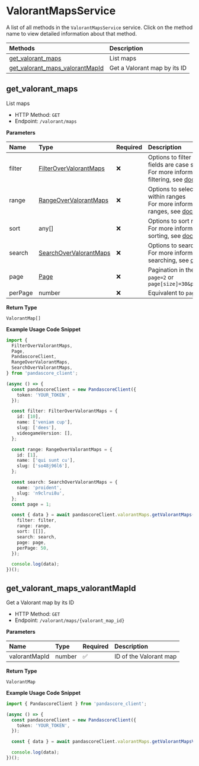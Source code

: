 # ValorantMapsService

A list of all methods in the `ValorantMapsService` service. Click on the method name to view detailed information about that method.

| Methods                                                             | Description                  |
| :------------------------------------------------------------------ | :--------------------------- |
| [get_valorant_maps](#get_valorant_maps)                             | List maps                    |
| [get_valorant_maps_valorantMapId](#get_valorant_maps_valorantmapid) | Get a Valorant map by its ID |

## get_valorant_maps

List maps

- HTTP Method: `GET`
- Endpoint: `/valorant/maps`

**Parameters**

| Name    | Type                                                          | Required | Description                                                                                                                                         |
| :------ | :------------------------------------------------------------ | :------- | :-------------------------------------------------------------------------------------------------------------------------------------------------- |
| filter  | [FilterOverValorantMaps](../models/FilterOverValorantMaps.md) | ❌       | Options to filter results. String fields are case sensitive <br/>For more information on filtering, see [docs](/docs/filtering-and-sorting#filter). |
| range   | [RangeOverValorantMaps](../models/RangeOverValorantMaps.md)   | ❌       | Options to select results within ranges <br/>For more information on ranges, see [docs](/docs/filtering-and-sorting#range).                         |
| sort    | any[]                                                         | ❌       | Options to sort results <br/>For more information on sorting, see [docs](/docs/filtering-and-sorting#sort).                                         |
| search  | [SearchOverValorantMaps](../models/SearchOverValorantMaps.md) | ❌       | Options to search results <br/>For more information on searching, see [docs](/docs/filtering-and-sorting#search).                                   |
| page    | [Page](../models/Page.md)                                     | ❌       | Pagination in the form of `page=2` or `page[size]=30&page[number]=2`                                                                                |
| perPage | number                                                        | ❌       | Equivalent to `page[size]`                                                                                                                          |

**Return Type**

`ValorantMap[]`

**Example Usage Code Snippet**

```typescript
import {
  FilterOverValorantMaps,
  Page,
  PandascoreClient,
  RangeOverValorantMaps,
  SearchOverValorantMaps,
} from 'pandascore_client';

(async () => {
  const pandascoreClient = new PandascoreClient({
    token: 'YOUR_TOKEN',
  });

  const filter: FilterOverValorantMaps = {
    id: [10],
    name: ['veniam cup'],
    slug: ['dees'],
    videogameVersion: [],
  };

  const range: RangeOverValorantMaps = {
    id: [1],
    name: ['qui sunt cu'],
    slug: ['so48j96l6'],
  };

  const search: SearchOverValorantMaps = {
    name: 'proident',
    slug: 'n9clrui8u',
  };
  const page = 1;

  const { data } = await pandascoreClient.valorantMaps.getValorantMaps({
    filter: filter,
    range: range,
    sort: [[]],
    search: search,
    page: page,
    perPage: 50,
  });

  console.log(data);
})();
```

## get_valorant_maps_valorantMapId

Get a Valorant map by its ID

- HTTP Method: `GET`
- Endpoint: `/valorant/maps/{valorant_map_id}`

**Parameters**

| Name          | Type   | Required | Description            |
| :------------ | :----- | :------- | :--------------------- |
| valorantMapId | number | ✅       | ID of the Valorant map |

**Return Type**

`ValorantMap`

**Example Usage Code Snippet**

```typescript
import { PandascoreClient } from 'pandascore_client';

(async () => {
  const pandascoreClient = new PandascoreClient({
    token: 'YOUR_TOKEN',
  });

  const { data } = await pandascoreClient.valorantMaps.getValorantMapsValorantMapId(2);

  console.log(data);
})();
```

<!-- This file was generated by liblab | https://liblab.com/ -->
